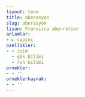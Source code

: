 ```yaml
---
layout: term
title: aberasyon
slug: aberasyon
lisan: Fransızca aberration
anlamlar:
- ► sapınç
ozellikler:
- - isim
  - gök bilimi
  - ruh bilimi
ornekler:
- - ''
orneklerkaynak:
- - ''
---
```

